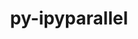 ---
title: "py-ipyparallel"
layout: cache
categories: [package, develop]
meta: {"compilers": ["gcc@=11.4.0", "gcc@=9.4.0", "oneapi@=2024.2.1"], "num_specs": 26, "num_specs_by_stack": {"e4s": 10, "e4s-neoverse_v1": 3, "e4s-oneapi": 9, "e4s-power": 2, "root": 26}, "oss": ["ubuntu20.04", "ubuntu22.04"], "platforms": ["linux"], "stacks": ["e4s", "e4s-neoverse_v1", "e4s-oneapi", "e4s-power", "root"], "targets": ["neoverse_v1", "ppc64le", "x86_64_v3"], "versions": ["8.4.1"]}
spec_details: [{"compiler": "gcc@=11.4.0", "hash": "2zwldpi6rhmh5ujjohoyteg4fcjdbjyi", "os": "ubuntu22.04", "platform": "linux", "size": "-", "stacks": ["e4s", "root"], "target": "x86_64_v3", "variants": ["build_system=python_pip"], "versions": ["8.4.1"]}, {"compiler": "gcc@=11.4.0", "hash": "3be7r32cew67kqrshxm7lxye42yor2c4", "os": "ubuntu22.04", "platform": "linux", "size": "-", "stacks": ["e4s-neoverse_v1", "root"], "target": "neoverse_v1", "variants": ["build_system=python_pip"], "versions": ["8.4.1"]}, {"compiler": "oneapi@=2024.2.1", "hash": "52cgnzha2vj4vhhqdsqbwu6hw567azfi", "os": "ubuntu22.04", "platform": "linux", "size": "-", "stacks": ["e4s-oneapi", "root"], "target": "x86_64_v3", "variants": ["build_system=python_pip"], "versions": ["8.4.1"]}, {"compiler": "oneapi@=2024.2.1", "hash": "5r3lr3e6wlx567dol26ryrbjcldrdnow", "os": "ubuntu22.04", "platform": "linux", "size": "-", "stacks": ["e4s-oneapi", "root"], "target": "x86_64_v3", "variants": ["build_system=python_pip"], "versions": ["8.4.1"]}, {"compiler": "oneapi@=2024.2.1", "hash": "6tmjysvb5tq522cutnp37fhe64ntvpqi", "os": "ubuntu22.04", "platform": "linux", "size": "-", "stacks": ["e4s-oneapi", "root"], "target": "x86_64_v3", "variants": ["build_system=python_pip"], "versions": ["8.4.1"]}, {"compiler": "gcc@=11.4.0", "hash": "77l3yo2vp5orvztdwutxvanrv3nlhir4", "os": "ubuntu22.04", "platform": "linux", "size": "-", "stacks": ["e4s", "root"], "target": "x86_64_v3", "variants": ["build_system=python_pip"], "versions": ["8.4.1"]}, {"compiler": "gcc@=9.4.0", "hash": "7wea5jdtzi6rqzigyaqycgjdnzt3ne7z", "os": "ubuntu20.04", "platform": "linux", "size": "-", "stacks": ["e4s-power", "root"], "target": "ppc64le", "variants": ["build_system=python_pip"], "versions": ["8.4.1"]}, {"compiler": "gcc@=11.4.0", "hash": "bob5t6v37mey4b22o3mzkj47vonfbute", "os": "ubuntu22.04", "platform": "linux", "size": "-", "stacks": ["e4s", "root"], "target": "x86_64_v3", "variants": ["build_system=python_pip"], "versions": ["8.4.1"]}, {"compiler": "oneapi@=2024.2.1", "hash": "bx4qnga6qtijqvt2yldjultk5b5t5zj2", "os": "ubuntu22.04", "platform": "linux", "size": "-", "stacks": ["e4s-oneapi", "root"], "target": "x86_64_v3", "variants": ["build_system=python_pip"], "versions": ["8.4.1"]}, {"compiler": "gcc@=11.4.0", "hash": "h5sexlxkff7fq5e4rjdpgj4elotgz6zb", "os": "ubuntu22.04", "platform": "linux", "size": "-", "stacks": ["e4s-neoverse_v1", "root"], "target": "neoverse_v1", "variants": ["build_system=python_pip"], "versions": ["8.4.1"]}, {"compiler": "gcc@=9.4.0", "hash": "hetranxzzhlkkcgapi7q3ty4k35s3csz", "os": "ubuntu20.04", "platform": "linux", "size": "-", "stacks": ["e4s-power", "root"], "target": "ppc64le", "variants": ["build_system=python_pip"], "versions": ["8.4.1"]}, {"compiler": "gcc@=11.4.0", "hash": "jodzyyjhalr62frlnixq7vccvczgini2", "os": "ubuntu22.04", "platform": "linux", "size": "-", "stacks": ["e4s", "root"], "target": "x86_64_v3", "variants": ["build_system=python_pip"], "versions": ["8.4.1"]}, {"compiler": "gcc@=11.4.0", "hash": "jpu343clyq3cg3l3qjfllwgilzcbajue", "os": "ubuntu22.04", "platform": "linux", "size": "-", "stacks": ["e4s", "root"], "target": "x86_64_v3", "variants": ["build_system=python_pip"], "versions": ["8.4.1"]}, {"compiler": "gcc@=11.4.0", "hash": "kenbf4t3iqujkyiafl6pt3akc3oq3gjg", "os": "ubuntu22.04", "platform": "linux", "size": "-", "stacks": ["e4s-neoverse_v1", "root"], "target": "neoverse_v1", "variants": ["build_system=python_pip"], "versions": ["8.4.1"]}, {"compiler": "gcc@=11.4.0", "hash": "kkzzag4un4s3hkr7qlxsjymjkcdh6pup", "os": "ubuntu22.04", "platform": "linux", "size": "-", "stacks": ["e4s", "root"], "target": "x86_64_v3", "variants": ["build_system=python_pip"], "versions": ["8.4.1"]}, {"compiler": "oneapi@=2024.2.1", "hash": "luojq7leylpofkxe5zoyfbk4an4ei2kj", "os": "ubuntu22.04", "platform": "linux", "size": "-", "stacks": ["e4s-oneapi", "root"], "target": "x86_64_v3", "variants": ["build_system=python_pip"], "versions": ["8.4.1"]}, {"compiler": "gcc@=11.4.0", "hash": "mcpxehjg3nyxfuxp3cum6sasv7jaieau", "os": "ubuntu22.04", "platform": "linux", "size": "-", "stacks": ["e4s", "root"], "target": "x86_64_v3", "variants": ["build_system=python_pip"], "versions": ["8.4.1"]}, {"compiler": "oneapi@=2024.2.1", "hash": "npkekbddccddlnwmd2ul6xm2mhy2r532", "os": "ubuntu22.04", "platform": "linux", "size": "-", "stacks": ["e4s-oneapi", "root"], "target": "x86_64_v3", "variants": ["build_system=python_pip"], "versions": ["8.4.1"]}, {"compiler": "oneapi@=2024.2.1", "hash": "osttc77mpa3gsuomdollc4usszmkn4ol", "os": "ubuntu22.04", "platform": "linux", "size": "-", "stacks": ["e4s-oneapi", "root"], "target": "x86_64_v3", "variants": ["build_system=python_pip"], "versions": ["8.4.1"]}, {"compiler": "oneapi@=2024.2.1", "hash": "oziby3fjijxgouvbht4ovsw5rtokzipl", "os": "ubuntu22.04", "platform": "linux", "size": "-", "stacks": ["e4s-oneapi", "root"], "target": "x86_64_v3", "variants": ["build_system=python_pip"], "versions": ["8.4.1"]}, {"compiler": "gcc@=11.4.0", "hash": "qj6amize7zxpbiapbwvadvayk3wz7gzg", "os": "ubuntu22.04", "platform": "linux", "size": "-", "stacks": ["root"], "target": "x86_64_v3", "variants": ["build_system=python_pip"], "versions": ["8.4.1"]}, {"compiler": "gcc@=11.4.0", "hash": "tsbopz3rnp52vlxgqkxpxv6ypfml2t5b", "os": "ubuntu22.04", "platform": "linux", "size": "-", "stacks": ["e4s", "root"], "target": "x86_64_v3", "variants": ["build_system=python_pip"], "versions": ["8.4.1"]}, {"compiler": "oneapi@=2024.2.1", "hash": "uwgvk7ruod7r2iwoftoe2bsq32vl74vj", "os": "ubuntu22.04", "platform": "linux", "size": "-", "stacks": ["e4s-oneapi", "root"], "target": "x86_64_v3", "variants": ["build_system=python_pip"], "versions": ["8.4.1"]}, {"compiler": "oneapi@=2024.2.1", "hash": "wnipyfksxneaa4ktdkxajxessdi2d27r", "os": "ubuntu22.04", "platform": "linux", "size": "-", "stacks": ["root"], "target": "x86_64_v3", "variants": ["build_system=python_pip"], "versions": ["8.4.1"]}, {"compiler": "gcc@=11.4.0", "hash": "zhr54coexu2hnpmgy34jmha6mv3twkcl", "os": "ubuntu22.04", "platform": "linux", "size": "-", "stacks": ["e4s", "root"], "target": "x86_64_v3", "variants": ["build_system=python_pip"], "versions": ["8.4.1"]}, {"compiler": "gcc@=11.4.0", "hash": "zvatmucmrmasimrz5opff7qksb7pffls", "os": "ubuntu22.04", "platform": "linux", "size": "-", "stacks": ["e4s", "root"], "target": "x86_64_v3", "variants": ["build_system=python_pip"], "versions": ["8.4.1"]}]
---